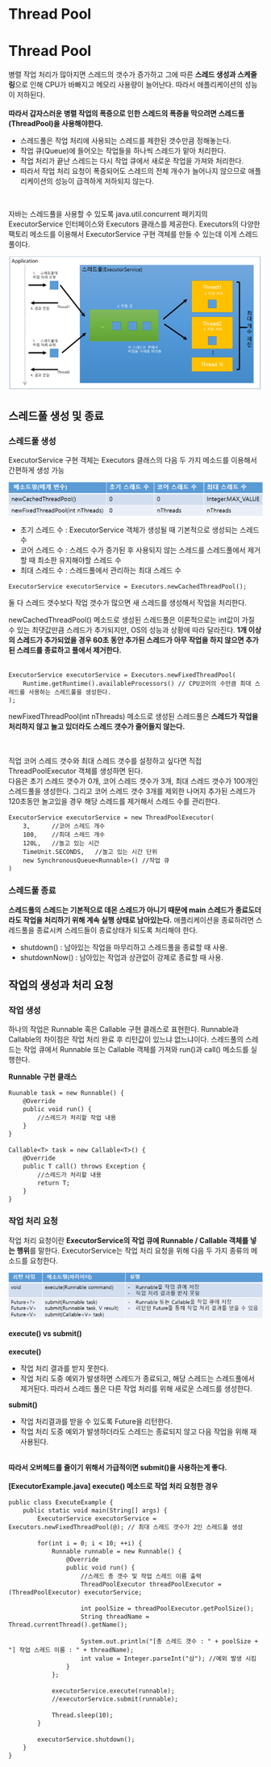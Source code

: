 <h1>Thread Pool</h1>
<h1>Thread Pool</h1>
병렬 작업 처리가 많아지면 스레드의 갯수가 증가하고 그에 따른 <strong>스레드 생성과 스케줄링</strong>으로 인해 CPU가 바빠지고 메모리 사용량이 늘어난다.
따라서 애플리케이션의 성능이 저하된다.
<br/>
<br/>
<strong>따라서 갑자스러운 병렬 작업의 폭증으로 인한 스레드의 폭증을 막으려면 스레드풀(ThreadPool)을 사용해야한다.</strong>
<br/>

- 스레드풀은 작업 처리에 사용되는 스레드를 제한된 갯수만큼 정해놓는다.
- 작업 큐(Queue)에 들어오는 작업들을 하나씩 스레드가 맡아 처리한다.
- 작업 처리가 끝난 스레드는 다시 작업 큐에서 새로운 작업을 가져와 처리한다.
- 따라서 작업 처리 요청이 폭증되어도 스레드의 전체 개수가 늘어나지 않으므로 애플리케이션의 성능이 급격하게 저하되지 않는다.
<br/>

자바는 스레드풀을 사용할 수 있도록 java.util.concurrent 패키지의 ExecutorService 인터페이스와 Executors 클래스를 제공한다.
Executors의 다양한 팩토리 메소드를 이용해서 ExecutorService 구현 객체를 만들 수 있는데 이게 스레드 풀이다.

![ThreadPool](image/ThreadPool.png)

<h2>스레드풀 생성 및 종료</h2>

<h3>스레드풀 생성</h3>

ExecutorService 구현 객체는 Executors 클래스의 다음 두 가지 메소드를 이용해서 간편하게 생성 가능
<br/>

![ExecutorsMethod](image/ExecutorsMethod.png)

- 초기 스레드 수 : ExecutorService 객체가 생성될 때 기본적으로 생성되는 스레드 수
- 코어 스레드 수 : 스레드 수가 증가된 후 사용되지 않는 스레드를 스레드풀에서 제거할 때 최소한 유지해야할 스레드 수
- 최대 스레드 수 : 스레드풀에서 관리하는 최대 스레드 수

~~~
ExecutorService executorService = Executors.newCachedThreadPool();
~~~
둘 다 스레드 갯수보다 작업 갯수가 많으면 새 스레드를 생성해서 작업을 처리한다.

newCachedThreadPool() 메소드로 생성된 스레드풀은 이론적으로는 int값이 가질 수 있는 최댓값만큼 스레드가 추가되지만, OS의 성능과 상황에 따라 달라진다.
<strong>1개 이상의 스레드가 추가되었을 경우 60초 동안 추가된 스레드가 아무 작업을 하지 않으면 추가된 스레드를 종료하고 풀에서 제거한다.</strong>
<br/>
<br/>

~~~
ExecutorService executorService = Executors.newFixedThreadPool(
    Runtime.getRuntime().availableProcessors() // CPU코어의 수만큼 최대 스레드를 사용하는 스레드풀을 생성한다.
);
~~~

newFixedThreadPool(int nThreads) 메소드로 생성된 스레드풀은 <strong>스레드가 작업을 처리하지 않고 놀고 있더라도 스레드 갯수가 줄어들지 않는다.</strong>

<br/>
<br/>
직업 코어 스레드 갯수와 최대 스레드 갯수를 설정하고 싶다면 직접 ThreadPoolExecutor 객체를 생성하면 된다.<br/>
다음은 초기 스레드 갯수가 0개, 코어 스레드 갯수가 3개, 최대 스레드 갯수가 100개인 스레드풀을 생성한다. 그리고 코어 스레드 갯수 3개를 제외한 나머지 추가된 스레드가 120초동안 놀고있을 경우
해당 스레드를 제거해서 스레드 수를 관리한다.

~~~
ExecutorService executorService = new ThreadPoolExecutor(
    3,      //코어 스레드 개수
    100,    //최대 스레드 개수
    120L,   //놀고 있는 시간
    TimeUnit.SECONDS,   //놀고 있는 시간 단위
    new SynchronousQueue<Runnable>() //작업 큐
)
~~~

<h3>스레드풀 종료</h3>

<strong>스레드풀의 스레드는 기본적으로 데몬 스레드가 아니기 때문에 main 스레드가 종료도더라도 작업을 처리하기 위해 계속 실행 상태로 남아있는다.</strong>
애플리케이션을 종료하려면 스레드풀을 종료시켜 스레드들이 종료상태가 되도록 처리해야 한다.<br/>

- shutdown() : 남아있는 작업을 마무리하고 스레드풀을 종료할 때 사용.
- shutdownNow() : 남아있는 작업과 상관없이 강제로 종료할 때 사용.

<h2>작업의 생성과 처리 요청</h2>

<h3>작업 생성</h3>
하나의 작업은 Runnable 혹은 Callable 구현 클래스로 표현한다. Runnable과 Callable의 차이점은 작업 처리 완료 후 리턴값이 있느냐 없느냐이다.
스레드풀의 스레드는 작업 큐에서 Runnable 또는 Callable 객체를 가져와 run()과 call() 메소드를 실행한다.

<strong>Runnable 구현 클래스</strong>

~~~
Ruunable task = new Runnable() {
    @Override
    public void run() {
        //스레드가 처리할 작업 내용
    }
}

Callable<T> task = new Callable<T>() {
    @Override
    public T call() throws Exception {
        //스레드가 처리할 내용
        return T;
    }
}
~~~

<h3>작업 처리 요청</h3>
작업 처리 요청이란
<strong>ExecutorService의 작업 큐에 Runnable / Callable 객체를 넣는 행위</strong>를 말한다.
ExecutorService는 작업 처리 요청을 위해 다음 두 가지 종류의 메소드를 요청한다.
<br/>

![RequestExecution](image/RequestExecution.png)

<h4> execute() vs submit() </h4>
<strong>execute()</strong>

- 작업 처리 결과를 받지 못한다.
- 작업 처리 도중 예외가 발생하면 스레드가 종료되고, 해당 스레드는 스레드풀에서 제거된다. 따라서 스레드 풀은 다른 작업 처리를 위해 새로운 스레드를 생성한다.

<strong>submit()</strong>

- 작업 처리결과를 받을 수 있도록 Future을 리턴한다.
- 작업 처리 도중 예외가 발생하더라도 스레드는 종료되지 않고 다음 작업을 위해 재사용된다.

<br/>
<strong>따라서 오버헤드를 줄이기 위해서 가급적이면 submit()을 사용하는게 좋다.</strong>

<br/>
<br/>
<strong>[ExecutorExample.java] execute() 메소드로 작업 처리 요청한 경우</strong>

~~~
public class ExecuteExample {
    public static void main(String[] args) {
        ExecutorService executorService = Executors.newFixedThreadPool(@); // 최대 스레드 갯수가 2인 스레드풀 생성

        for(int i = 0; i < 10; ++i) {
            Runnable runnable = new Runnable() {
                @Override
                public void run() {
                    //스레드 총 갯수 및 작업 스레드 이름 출력
                    ThreadPoolExecutor threadPoolExecutor = (ThreadPoolExecutor) executorService;
                    
                    int poolSize = threadPoolExecutor.getPoolSize();
                    String threadName = Thread.currentThread().getName();

                    System.out.println("[총 스레드 갯수 : " + poolSize + "] 작업 스레드 이름 : " + threadName);
                    int value = Integer.parseInt("삼"); //예외 발생 시킴
                }
            };

            executorService.execute(runnable);
            //executorService.submit(runnable);

            Thread.sleep(10);
        }

        executorService.shutdown();
    }
}
~~~
